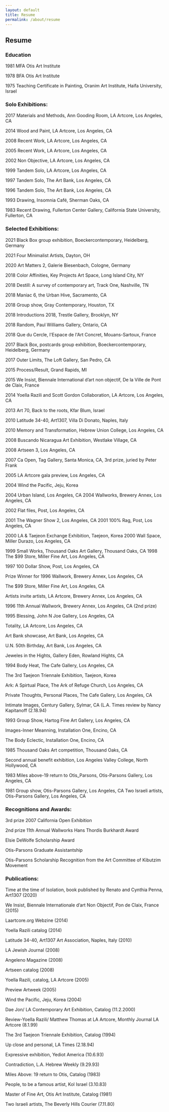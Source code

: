 ```yaml
---
layout: default
title: Resume
permalink: /about/resume
---
```


## Resume

### Education

1981 MFA Otis Art Institute

1978 BFA Otis Art Institute

1975 Teaching Certificate in Painting, Oranim Art Institute, Haifa     University, Israel

### Solo Exhibitions:

2017 Materials and Methods, Ann Gooding Room, LA Artcore, Los Angeles, CA

2014 Wood and Paint, LA Artcore, Los Angeles,  CA

2008 Recent Work, LA Artcore, Los Angeles, CA 

2005 Recent Work, LA Artcore, Los Angeles, CA

2002 Non Objective, LA Artcore, Los Angeles, CA

1999 Tandem Solo, LA Artcore, Los Angeles, CA

1997 Tandem Solo, The Art Bank, Los Angeles, CA

1996 Tandem Solo, The Art Bank, Los Angeles, CA 

1993 Drawing, Insomnia Café, Sherman Oaks, CA

1983 Recent Drawing, Fullerton Center Gallery, California State University, Fullerton, CA

### Selected Exhibitions:

2021 Black Box group exhibition, Boeckercontemporary, Heidelberg, Germany

2021 Four Minimalist Artists, Dayton, OH

2020 Art Matters 2, Galerie Biesenbach, Cologne, Germany

2018	Color Affinities, Key Projects Art Space, Long Island City, NY

2018	Destill:  A survey of contemporary art, Track One, Nashville, TN

2018	Maniac 6, the Urban Hive, Sacramento, CA

2018 Group show, Gray Contemporary, Houston, TX
 
2018 Introductions 2018, Trestle Gallery, Brooklyn, NY
 
2018 Random, Paul Williams Gallery, Ontario, CA
 
2018 Que du Cercle, l'Espace de l'Art Concret, Mouans-Sartoux, France

2017 Black Box, postcards group exhibition, Boeckercontemporary, Heidelberg, Germany

2017 Outer Limits, The Loft Gallery, San Pedro, CA

2015 Process/Result, Grand Rapids, MI

2015 We Insist, Biennale International d’art non objectif, De la Ville de Pont de Claix, France

2014 Yoella Razili and Scott Gordon Collaboration, LA Artcore, Los Angeles, CA

2013 Art 70, Back to the roots, Kfar Blum, Israel

2010 Latitude 34-40, Art1307, Villa Di Donato, Naples, Italy

2010 Memory and Transformation, Hebrew Union College, Los Angeles, CA

2008 Buscando Nicaragua Art Exhibition, Westlake Village, CA

2008 Artseen 3, Los Angeles, CA

2007 Ca Open, Tag Gallery, Santa Monica, CA, 3rd prize, juried by Peter Frank

2005 LA Artcore gala preview, Los Angeles, CA

2004 Wind the Pacific, Jeju, Korea

2004 Urban Island, Los Angeles, CA 2004 Wallworks, Brewery Annex, Los Angeles, CA

2002 Flat files, Post, Los Angeles, CA

2001 The Wagner Show 2, Los Angeles, CA 2001 100% Rag, Post, Los Angeles, CA

2000 LA & Taejeon Exchange Exhibition, Taejeon, Korea 2000 Wall Space, Miller Durazo, Los Angeles, CA

1999 Small Works, Thousand Oaks Art Gallery, Thousand Oaks, CA 1998 The $99 Store, Miller Fine Art, Los Angeles, CA

1997 100 Dollar Show, Post, Los Angeles, CA 

Prize Winner for 1996 Wallwork, Brewery Annex, Los Angeles, CA 

The $99 Store, Miller Fine Art, Los Angeles, CA 

Artists invite artists, LA Artcore, Brewery Annex, Los Angeles, CA

1996 11th Annual Wallwork, Brewery Annex, Los Angeles, CA (2nd prize)

1995 Blessing, John N Joe Gallery, Los Angeles, CA 

Totality, LA Artcore, Los Angeles, CA 

Art Bank showcase, Art Bank, Los Angeles, CA 

U.N. 50th Birthday, Art Bank, Los Angeles, CA 

Jeweles in the Hights, Gallery Eden, Rowland Hights, CA

1994 Body Heat, The Cafe Gallery, Los Angeles, CA 

The 3rd Taejeon Triennale Exhibition, Taejeon, Korea 

Ark: A Spirtual Place, The Ark of Refuge Church, Los Angeles, CA 

Private Thoughts, Personal Places, The Cafe Gallery, Los Angeles, CA 

Intimate Images, Century Gallery, Sylmar, CA (L.A. Times review by Nancy Kapitanoff (2.18.94)

1993 Group Show, Hartog Fine Art Gallery, Los Angeles, CA 

Images-Inner Meanning, Installation One, Encino, CA 

The Body Eclectic, Installation One, Encino, CA

1985 Thousand Oaks Art competition, Thousand Oaks, CA 

Second annual benefit exhibition, Los Angeles Valley College, North Hollywood, CA

1983 Miles above-19 return to Otis_Parsons, Otis-Parsons Gallery, Los Angeles, CA

1981 Group show, Otis-Parsons Gallery, Los Angeles, CA Two Israeli artists, Otis-Parsons Gallery, Los Angeles, CA

### Recognitions and Awards:

3rd prize 2007 California Open Exhibition 

2nd prize 11th Annual Wallworks Hans Thordis Burkhardt Award 

Elsie DeWolfe Scholarship Award 

Otis-Parsons Graduate Assistantship 

Otis-Parsons Scholarship Recognition from the Art Committee of Kibutzim Movement


### Publications:

Time at the time of Isolation, book published by Renato and Cynthia Penna, Art1307 (2020)

We Insist, Biennale Internationale d’art Non Objectif, Pon de Claix, France (2015)

Laartcore.org Webzine (2014)

Yoella Razili catalog (2014)

Latitude 34-40, Art1307 Art Association, Naples, Italy (2010) 

LA Jewish Journal (2008) 

Angeleno Magazine (2008) 

Artseen catalog (2008) 

Yoella Razili, catalog, LA Artcore (2005) 

Preview Artweek (2005) 

Wind the Pacific, Jeju, Korea (2004) 

Dae Jon/ LA Contemporary Art Exhibition, Catalog (11.2.2000) 

Review-Yoella Razili/ Matthew Thomas at LA Artcore, Monthly Journal LA Artcore (8.1.99) 

The 3rd Taejeon Triennale Exhibition, Catalog (1994) 

Up close and personal, LA Times (2.18.94) 

Expressive exhibition, Yediot America (10.6.93) 

Contradiction, L.A. Hebrew Weekly (9.29.93) 

Miles Above: 19 return to Otis, Catalog (1983) 

People, to be a famous artist, Kol Israel (3.10.83) 

Master of Fine Art, Otis Art Institute, Catalog (1981) 

Two Israeli artists, The Beverly Hills Courier (7.11.80)
